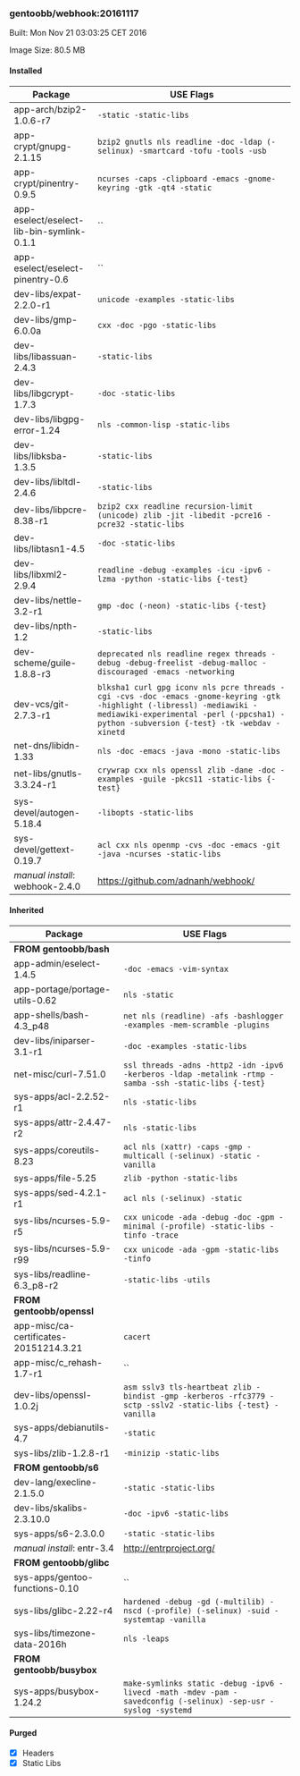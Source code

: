 ### gentoobb/webhook:20161117
Built: Mon Nov 21 03:03:25 CET 2016

Image Size: 80.5 MB
#### Installed
Package | USE Flags
--------|----------
app-arch/bzip2-1.0.6-r7 | `-static -static-libs`
app-crypt/gnupg-2.1.15 | `bzip2 gnutls nls readline -doc -ldap (-selinux) -smartcard -tofu -tools -usb`
app-crypt/pinentry-0.9.5 | `ncurses -caps -clipboard -emacs -gnome-keyring -gtk -qt4 -static`
app-eselect/eselect-lib-bin-symlink-0.1.1 | ``
app-eselect/eselect-pinentry-0.6 | ``
dev-libs/expat-2.2.0-r1 | `unicode -examples -static-libs`
dev-libs/gmp-6.0.0a | `cxx -doc -pgo -static-libs`
dev-libs/libassuan-2.4.3 | `-static-libs`
dev-libs/libgcrypt-1.7.3 | `-doc -static-libs`
dev-libs/libgpg-error-1.24 | `nls -common-lisp -static-libs`
dev-libs/libksba-1.3.5 | `-static-libs`
dev-libs/libltdl-2.4.6 | `-static-libs`
dev-libs/libpcre-8.38-r1 | `bzip2 cxx readline recursion-limit (unicode) zlib -jit -libedit -pcre16 -pcre32 -static-libs`
dev-libs/libtasn1-4.5 | `-doc -static-libs`
dev-libs/libxml2-2.9.4 | `readline -debug -examples -icu -ipv6 -lzma -python -static-libs {-test}`
dev-libs/nettle-3.2-r1 | `gmp -doc (-neon) -static-libs {-test}`
dev-libs/npth-1.2 | `-static-libs`
dev-scheme/guile-1.8.8-r3 | `deprecated nls readline regex threads -debug -debug-freelist -debug-malloc -discouraged -emacs -networking`
dev-vcs/git-2.7.3-r1 | `blksha1 curl gpg iconv nls pcre threads -cgi -cvs -doc -emacs -gnome-keyring -gtk -highlight (-libressl) -mediawiki -mediawiki-experimental -perl (-ppcsha1) -python -subversion {-test} -tk -webdav -xinetd`
net-dns/libidn-1.33 | `nls -doc -emacs -java -mono -static-libs`
net-libs/gnutls-3.3.24-r1 | `crywrap cxx nls openssl zlib -dane -doc -examples -guile -pkcs11 -static-libs {-test}`
sys-devel/autogen-5.18.4 | `-libopts -static-libs`
sys-devel/gettext-0.19.7 | `acl cxx nls openmp -cvs -doc -emacs -git -java -ncurses -static-libs`
*manual install*: webhook-2.4.0 | https://github.com/adnanh/webhook/
#### Inherited
Package | USE Flags
--------|----------
**FROM gentoobb/bash** |
app-admin/eselect-1.4.5 | `-doc -emacs -vim-syntax`
app-portage/portage-utils-0.62 | `nls -static`
app-shells/bash-4.3_p48 | `net nls (readline) -afs -bashlogger -examples -mem-scramble -plugins`
dev-libs/iniparser-3.1-r1 | `-doc -examples -static-libs`
net-misc/curl-7.51.0 | `ssl threads -adns -http2 -idn -ipv6 -kerberos -ldap -metalink -rtmp -samba -ssh -static-libs {-test}`
sys-apps/acl-2.2.52-r1 | `nls -static-libs`
sys-apps/attr-2.4.47-r2 | `nls -static-libs`
sys-apps/coreutils-8.23 | `acl nls (xattr) -caps -gmp -multicall (-selinux) -static -vanilla`
sys-apps/file-5.25 | `zlib -python -static-libs`
sys-apps/sed-4.2.1-r1 | `acl nls (-selinux) -static`
sys-libs/ncurses-5.9-r5 | `cxx unicode -ada -debug -doc -gpm -minimal (-profile) -static-libs -tinfo -trace`
sys-libs/ncurses-5.9-r99 | `cxx unicode -ada -gpm -static-libs -tinfo`
sys-libs/readline-6.3_p8-r2 | `-static-libs -utils`
**FROM gentoobb/openssl** |
app-misc/ca-certificates-20151214.3.21 | `cacert`
app-misc/c_rehash-1.7-r1 | ``
dev-libs/openssl-1.0.2j | `asm sslv3 tls-heartbeat zlib -bindist -gmp -kerberos -rfc3779 -sctp -sslv2 -static-libs {-test} -vanilla`
sys-apps/debianutils-4.7 | `-static`
sys-libs/zlib-1.2.8-r1 | `-minizip -static-libs`
**FROM gentoobb/s6** |
dev-lang/execline-2.1.5.0 | `-static -static-libs`
dev-libs/skalibs-2.3.10.0 | `-doc -ipv6 -static-libs`
sys-apps/s6-2.3.0.0 | `-static -static-libs`
*manual install*: entr-3.4 | http://entrproject.org/
**FROM gentoobb/glibc** |
sys-apps/gentoo-functions-0.10 | ``
sys-libs/glibc-2.22-r4 | `hardened -debug -gd (-multilib) -nscd (-profile) (-selinux) -suid -systemtap -vanilla`
sys-libs/timezone-data-2016h | `nls -leaps`
**FROM gentoobb/busybox** |
sys-apps/busybox-1.24.2 | `make-symlinks static -debug -ipv6 -livecd -math -mdev -pam -savedconfig (-selinux) -sep-usr -syslog -systemd`
#### Purged
- [x] Headers
- [x] Static Libs
